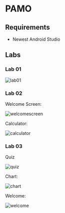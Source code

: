 # PAMO

## Requirements
- Newest Android Studio

## Labs
### Lab 01
![lab01](https://github.com/mateuszpmroz/PAMO/blob/master/lab1/lab01.PNG)

### Lab 02
Welcome Screen:


![welcomescreen](https://github.com/mateuszpmroz/PAMO/blob/master/lab2/lab2_welcome_screen.PNG)

Calculator: 


![calculator](https://github.com/mateuszpmroz/PAMO/blob/master/lab2/lab2.PNG)


### Lab 03

Quiz

![quiz](https://github.com/mateuszpmroz/PAMO/blob/master/lab3/lab3_quiz.png)

Chart: 

![chart](https://github.com/mateuszpmroz/PAMO/blob/master/lab3/lab3_chart.png)

Welcome:

![welcome](https://github.com/mateuszpmroz/PAMO/blob/master/lab3/lab3_choose.png)
